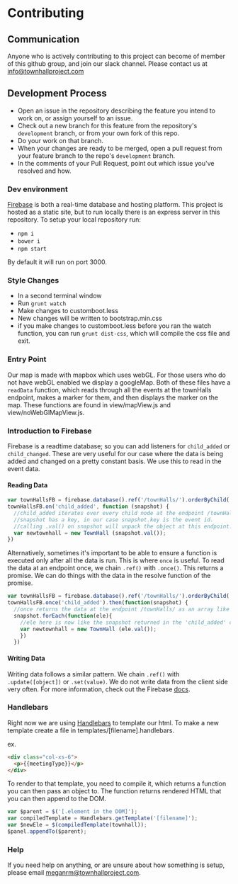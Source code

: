 # Contributing

## Communication
Anyone who is actively contributing to this project can become of member of this github group, and join our slack channel. Please contact us at info@townhallproject.com

## Development Process

- Open an issue in the repository describing the feature you intend to work on, or assign yourself to an issue.
- Check out a new branch for this feature from the repository's `development` branch, or from your own fork of this repo.
- Do your work on that branch.
- When your changes are ready to be merged, open a pull request from your feature branch to the repo's `development` branch.
- In the comments of your Pull Request, point out which issue you've resolved and how.

### Dev environment

[Firebase](https://firebase.google.com/docs/) is both a real-time database and hosting platform. This project is hosted as a static site, but to run locally there is an express server in this repository. To setup your local repository run:
- `npm i`
- `bower i`
- `npm start`

By default it will run on port 3000.

### Style Changes
- In a second terminal window
- Run `grunt watch`
- Make changes to customboot.less
- New changes will be written to bootstrap.min.css
- if you make changes to customboot.less before you ran the watch function, you can run `grunt dist-css`, which will compile the css file and exit.

### Entry Point
Our map is made with mapbox which uses webGL. For those users who do not have webGL enabled we display a googleMap. Both of these files have a `readData` function, which reads through all the events at the townHalls endpoint, makes a marker for them, and then displays the marker on the map. These functions are found in view/mapView.js and view/noWebGlMapView.js.

### Introduction to Firebase

Firebase is a readtime database; so you can add listeners for `child_added` or `child_changed`. These are very useful for our case where the data is being added and changed on a pretty constant basis. We use this to read in the event data.

#### Reading Data
```JavaScript
var townHallsFB = firebase.database().ref('/townHalls/').orderByChild('dateObj');
townHallsFB.on('child_added', function (snapshot) {
  //child_added iterates over every child node at the endpoint /townHalls/
  //snapshot has a key, in our case snapshot.key is the event id.
  //calling .val() on snapshot will unpack the object at this endpoint.
  var newtownhall = new TownHall (snapshot.val());
})
```
Alternatively, sometimes it's important to be able to ensure a function is executed only after all the data is run. This is where `once` is useful.
To read the data at an endpoint once, we chain `.ref()` with `.once()`. This returns a promise. We can do things with the data in the resolve function of the promise.
```JavaScript
var townHallsFB = firebase.database().ref('/townHalls/').orderByChild('dateObj');
townHallsFB.once('child_added').then(function(snapshot) {
  //once returns the data at the endpoint /townHalls/ as an array like object
  snapshot.forEach(function(ele){
    //ele here is now like the snapshot returned in the 'child_added' call.
    var newtownhall = new TownHall (ele.val());
    })
  })
```

#### Writing Data

Writing data follows a similar pattern. We chain `.ref()` with `.update([object])` or `.set(value)`.
We do not write data from the client side very often.
For more information, check out the Firebase [docs](https://firebase.google.com/docs/).

### Handlebars

Right now we are using [Handlebars](http://handlebarsjs.com/) to template our html.
To make a new template create a file in templates/[filename].handlebars.

ex.
```HTML
<div class="col-xs-6">
  <p>{{meetingType}}</p>
</div>
```
To render to that template, you need to compile it, which returns a function you can then pass an object to. The function returns rendered HTML that you can then append to the DOM.

```JavaScript
var $parent = $('[.element in the DOM]');
var compiledTemplate = Handlebars.getTemplate('[filename]');
var $newEle = $(compiledTemplate(townhall));
$panel.appendTo($parent);
  ```

### Help
If you need help on anything, or are unsure about how something is setup, please email meganrm@townhallproject.com.
